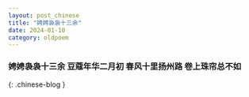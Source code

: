 ```yaml
---
layout: post_chinese
title: "娉娉袅袅十三余"
date: 2024-01-10
category: oldpoem
---
```


### 娉娉袅袅十三余 豆蔻年华二月初 春风十里扬州路 卷上珠帘总不如
{: .chinese-blog }